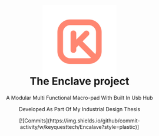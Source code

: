 <p align="center" style="margin-bottom: 0px !important;">
  <img width="200" src="https://github.com/keyquesttech/Encalave/blob/main/imgs/nbgicon.png?raw=true" alt="Keyquest logo" align="center">
</p>
<h1 align="center" style="margin-top: -10px;">The Enclave project</h1>
<p align="center" >A Modular Multi Functional Macro-pad With Built In Usb Hub<p>
<p align="center" >Developed As Part Of My Industrial Design Thesis</p>


<div align="center" >
[![Commits](https://img.shields.io/github/commit-activity/w/keyquesttech/Encalave?style=plastic)]
</div>
  
